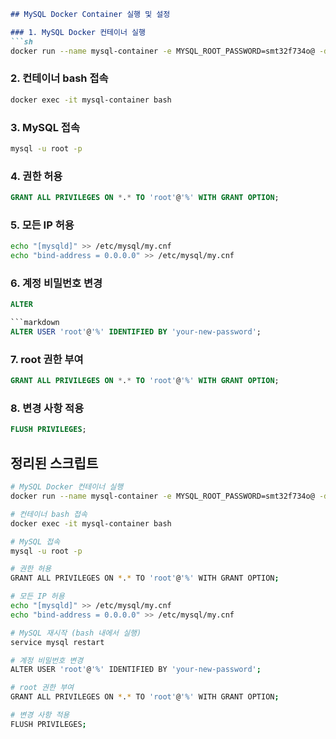 ```markdown
## MySQL Docker Container 실행 및 설정

### 1. MySQL Docker 컨테이너 실행
```sh
docker run --name mysql-container -e MYSQL_ROOT_PASSWORD=smt32f734o@ -d -p 3306:3306 mysql:latest
```

### 2. 컨테이너 bash 접속
```sh
docker exec -it mysql-container bash
```

### 3. MySQL 접속
```sh
mysql -u root -p
```

### 4. 권한 허용
```sql
GRANT ALL PRIVILEGES ON *.* TO 'root'@'%' WITH GRANT OPTION;
```

### 5. 모든 IP 허용
```sh
echo "[mysqld]" >> /etc/mysql/my.cnf
echo "bind-address = 0.0.0.0" >> /etc/mysql/my.cnf
```

### 6. 계정 비밀번호 변경
```sql
ALTER

```markdown
ALTER USER 'root'@'%' IDENTIFIED BY 'your-new-password';
```

### 7. root 권한 부여
```sql
GRANT ALL PRIVILEGES ON *.* TO 'root'@'%' WITH GRANT OPTION;
```

### 8. 변경 사항 적용
```sql
FLUSH PRIVILEGES;
```

## 정리된 스크립트
```sh
# MySQL Docker 컨테이너 실행
docker run --name mysql-container -e MYSQL_ROOT_PASSWORD=smt32f734o@ -d -p 3306:3306 mysql:latest

# 컨테이너 bash 접속
docker exec -it mysql-container bash

# MySQL 접속
mysql -u root -p

# 권한 허용
GRANT ALL PRIVILEGES ON *.* TO 'root'@'%' WITH GRANT OPTION;

# 모든 IP 허용
echo "[mysqld]" >> /etc/mysql/my.cnf
echo "bind-address = 0.0.0.0" >> /etc/mysql/my.cnf

# MySQL 재시작 (bash 내에서 실행)
service mysql restart

# 계정 비밀번호 변경
ALTER USER 'root'@'%' IDENTIFIED BY 'your-new-password';

# root 권한 부여
GRANT ALL PRIVILEGES ON *.* TO 'root'@'%' WITH GRANT OPTION;

# 변경 사항 적용
FLUSH PRIVILEGES;
```
```
